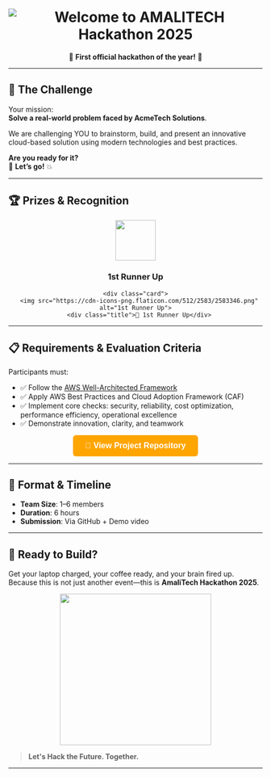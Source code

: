 <!-- README.md -->

<h1 align="center">
  <img src="https://readme-typing-svg.herokuapp.com?font=Fira+Code&weight=700&size=40&pause=1000&color=FFA500&center=true&vCenter=true&width=900&lines=🔥+WELCOME+TO+AMALITECH+HACKATHON+2025!+🔥" alt="Welcome to AMALITECH Hackathon 2025" />
</h1>


<p align="center">
  🎉 <strong>First official hackathon of the year!</strong> 🎉  
</p>

---

## 🧠 The Challenge

Your mission:  
**Solve a real-world problem faced by AcmeTech Solutions**.

We are challenging YOU to brainstorm, build, and present an innovative cloud-based solution using modern technologies and best practices.

**Are you ready for it?**  
🎯 **Let’s go!** 💥

---

## 🏆 Prizes & Recognition

<div align="center">

<img src="https://cdn-icons-png.flaticon.com/512/2583/2583346.png" width="80"/>

<h3>1st Runner Up </h3>

<style>
    .container {
      display: flex;
      justify-content: center;
      gap: 50px;
      margin-top: 40px;
      font-family: Arial, sans-serif;
    }
    .card {
      text-align: center;
      border: 1px solid #ccc;
      padding: 20px;
      border-radius: 12px;
      box-shadow: 0 4px 8px rgba(0,0,0,0.1);
      width: 180px;
    }
    .card img {
      width: 80px;
      height: 80px;
    }
    .title {
      font-weight: bold;
      margin-top: 10px;
      font-size: 18px;
    }
  </style>

  

    <div class="card">
      <img src="https://cdn-icons-png.flaticon.com/512/2583/2583346.png" alt="1st Runner Up">
      <div class="title">🥈 1st Runner Up</div>
  </div>

---

## 📋 Requirements & Evaluation Criteria

Participants must:
- ✅ Follow the [AWS Well-Architected Framework](https://aws.amazon.com/architecture/well-architected/)
- ✅ Apply AWS Best Practices and Cloud Adoption Framework (CAF)
- ✅ Implement core checks: security, reliability, cost optimization, performance efficiency, operational excellence
- ✅ Demonstrate innovation, clarity, and teamwork

<p align="center">
  <a href="https://github.com/amalitech2025/acmetech-status-dashboard" target="blank">
    <button style="
      background-color: orange;
      color: white;
      padding: 12px 24px;
      font-size: 16px;
      font-weight: bold;
      border: none;
      border-radius: 6px;
      cursor: pointer;
      transition: background-color 0.3s ease;
    " 
    onmouseover="this.style.backgroundColor='green'" 
    onmouseout="this.style.backgroundColor='orange'">
      🚀 View Project Repository
    </button>
  </a>
</p>


---

## 🧩 Format & Timeline

- **Team Size**: 1–6 members  
- **Duration**: 6 hours  
- **Submission**: Via GitHub + Demo video

---

## 🚀 Ready to Build?

Get your laptop charged, your coffee ready, and your brain fired up.  
Because this is not just another event—this is **AmaliTech Hackathon 2025**.

<p align="center">
  <img src="https://media.giphy.com/media/l0MYt5jPR6QX5pnqM/giphy.gif" width="300"/>
</p>

> **Let's Hack the Future. Together.**

---

